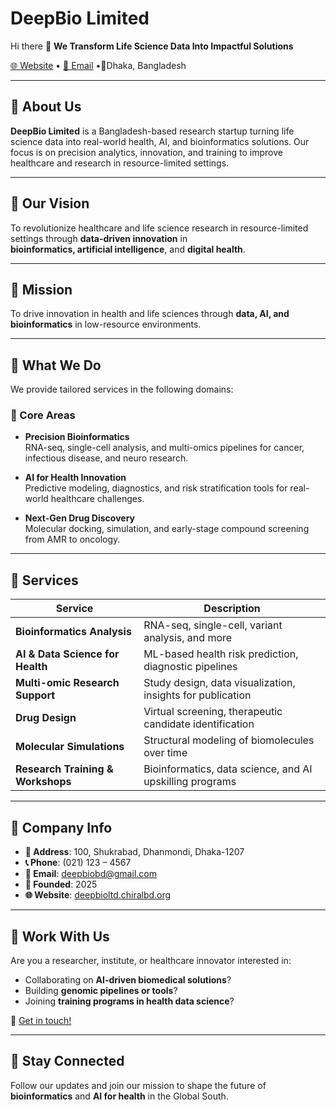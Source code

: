# DeepBio Limited

Hi there 👋
**We Transform Life Science Data Into Impactful Solutions**

[🌐 Website](https://deepbioltd.chiralbd.org) • [📧 Email](mailto:deepbiobd@gmail.com) •📍Dhaka, Bangladesh

---

## 🧬 About Us

**DeepBio Limited** is a Bangladesh-based research startup turning life science data into real-world health, AI, and bioinformatics solutions. Our focus is on precision analytics, innovation, and training to improve healthcare and research in resource-limited settings.

---

## 🚀 Our Vision

To revolutionize healthcare and life science research in resource-limited settings through **data-driven innovation** in  
**bioinformatics, artificial intelligence**, and **digital health**.

---

## 🎯 Mission

To drive innovation in health and life sciences through **data, AI, and bioinformatics** in low-resource environments.

---

## 🧪 What We Do

We provide tailored services in the following domains:

### 🔬 Core Areas
- **Precision Bioinformatics**  
  RNA-seq, single-cell analysis, and multi-omics pipelines for cancer, infectious disease, and neuro research.

- **AI for Health Innovation**  
  Predictive modeling, diagnostics, and risk stratification tools for real-world healthcare challenges.

- **Next-Gen Drug Discovery**  
  Molecular docking, simulation, and early-stage compound screening from AMR to oncology.

---

## 🧰 Services

| Service | Description |
|--------|-------------|
| **Bioinformatics Analysis** | RNA-seq, single-cell, variant analysis, and more |
| **AI & Data Science for Health** | ML-based health risk prediction, diagnostic pipelines |
| **Multi-omic Research Support** | Study design, data visualization, insights for publication |
| **Drug Design** | Virtual screening, therapeutic candidate identification |
| **Molecular Simulations** | Structural modeling of biomolecules over time |
| **Research Training & Workshops** | Bioinformatics, data science, and AI upskilling programs |

---

## 🏢 Company Info

- **📍 Address**: 100, Shukrabad, Dhanmondi, Dhaka-1207  
- **📞 Phone**: (021) 123 – 4567  
- **📧 Email**: deepbiobd@gmail.com  
- **📅 Founded**: 2025  
- **🌐 Website**: [deepbioltd.chiralbd.org](https://deepbioltd.chiralbd.org)

---

## 💼 Work With Us

Are you a researcher, institute, or healthcare innovator interested in:
- Collaborating on **AI-driven biomedical solutions**?
- Building **genomic pipelines or tools**?
- Joining **training programs in health data science**?

📩 [Get in touch!](mailto:deepbiobd@gmail.com)

---

## 📣 Stay Connected

Follow our updates and join our mission to shape the future of **bioinformatics** and **AI for health** in the Global South.
